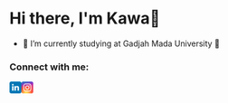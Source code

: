 # Hi there, I'm Kawa👋  

- 🌱 I’m currently studying at Gadjah Mada University 🤣  

### Connect with me:
<a href="https://www.linkedin.com/in/mahatma-kawa-94a691224/">
  <img align="left" alt="Mahatma Kawa Linkdin" width="21px" src="https://raw.githubusercontent.com/edent/SuperTinyIcons/099dc12b59179d07d534069bc8551718f786d91a/images/svg/linkedin.svg" />
</a>
<a href="https://www.instagram.com/mahatmakawa/">
  <img align="left" alt="Mahatma Kawa Instagram" width="21px" 
src="https://github.com/edent/SuperTinyIcons/blob/master/images/svg/instagram.svg" />
</a>
